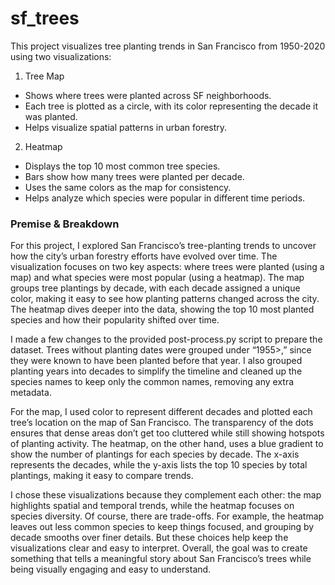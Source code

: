 # sf_trees
This project visualizes tree planting trends in San Francisco from 1950-2020 using two visualizations:
1. Tree Map
  - Shows where trees were planted across SF neighborhoods.
  - Each tree is plotted as a circle, with its color representing the decade it was planted.
  - Helps visualize spatial patterns in urban forestry.

2. Heatmap
  - Displays the top 10 most common tree species.
  - Bars show how many trees were planted per decade.
  - Uses the same colors as the map for consistency.
  - Helps analyze which species were popular in different time periods.

### Premise & Breakdown
For this project, I explored San Francisco’s tree-planting trends to 
uncover how the city’s urban forestry efforts have evolved over time. The 
visualization focuses on two key aspects: where trees were planted (using a map) 
and what species were most popular (using a heatmap). The map groups tree 
plantings by decade, with each decade assigned a unique color, making it easy to 
see how planting patterns changed across the city. The heatmap dives deeper into 
the data, showing the top 10 most planted species and how their popularity shifted 
over time. 

I made a few changes to the provided post-process.py script to prepare the 
dataset. Trees without planting dates were grouped under “1955>,” since they were 
known to have been planted before that year. I also grouped planting years into 
decades to simplify the timeline and cleaned up the species names to keep only the 
common names, removing any extra metadata. 

For the map, I used color to represent different decades and plotted each 
tree’s location on the map of San Francisco. The transparency of the dots ensures 
that dense areas don’t get too cluttered while still showing hotspots of planting 
activity. The heatmap, on the other hand, uses a blue gradient to show the number 
of plantings for each species by decade. The x-axis represents the decades, while 
the y-axis lists the top 10 species by total plantings, making it easy to compare 
trends. 

I chose these visualizations because they complement each other: the map 
highlights spatial and temporal trends, while the heatmap focuses on species 
diversity. Of course, there are trade-offs. For example, the heatmap leaves out less common species to keep things focused, and grouping by decade smooths over finer details. But these choices help keep the visualizations clear and easy to 
interpret. Overall, the goal was to create something that tells a meaningful story 
about San Francisco’s trees while being visually engaging and easy to understand. 
